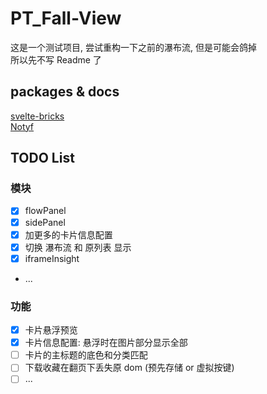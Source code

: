 # PT_Fall-View

这是一个测试项目, 尝试重构一下之前的瀑布流, 但是可能会鸽掉  
所以先不写 Readme 了

## packages & docs

[svelte-bricks](https://bricks.janosh.dev/)  
[Notyf](https://github.com/caroso1222/notyf)

## TODO List

### 模块

- [x] flowPanel
- [x] sidePanel
- [x] 加更多的卡片信息配置
- [x] 切换 瀑布流 和 原列表 显示
- [x] iframeInsight
- ...

### 功能

- [x] 卡片悬浮预览
- [x] 卡片信息配置: 悬浮时在图片部分显示全部
- [ ] 卡片的主标题的底色和分类匹配
- [ ] 下载收藏在翻页下丢失原 dom (预先存储 or 虚拟按键)
- [ ] ...

